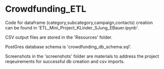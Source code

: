 # Crowdfunding_ETL


Code for dataframe (category,subcategory,campaign,contacts) creation can be found in 'ETL_Mini_Project_KLinder_SJung_EBauer.ipynb'.

CSV output files are stored in the 'Resources' folder.

PostGres database schema is 'crowdfunding_db_schema.sql'.

Screenshots in the 'screenshots' folder are materials to address the project reqeuirements for successful db creation and csv imports. 
